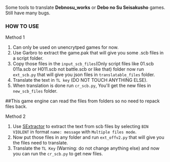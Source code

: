 Some tools to translate **Debnosu_works** or **Debo no Su Seisakusho** games.
Still have many bugs.

### HOW TO USE
Method 1
1. Can only be used on unencrytped games for now.
2. Use Garbro to extract the game.pak that will give you some .scb files in a script folder.
3. Copy those files in the `input_scb_files`(Only script files like 01.scb 011a.scb or H011.scb not battle.scb or like that) folder now run `ext_scb.py` that will give you json files in `translatable_files` folder.
4. Translate the text in `TL key` (DO NOT TOUCH ANYTHING ELSE).
5. When translation is done run `cr_scb.py`, You'll get the new files in `new_scb_files` folder.

##This game engine can read the files from folders so no need to repack files back.

Method 2
1. Use [SExtractor](https://github.com/satan53x/SExtractor) to extract the text from scb files by selecting `BIN VIOLENT` in format `name: message` with `Multiple files mode`.
2. Now put those files in any folder and run `ext_offv2.py` that will give you the files need to translate.
3. Translate the `TL Key` (Warning: do not change anything else) and now you can run the `cr_scb.py` to get new files.
